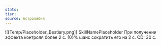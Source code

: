 ```yaml
---
stats: 
tier: 
source: Астролябия
---
```

![[Temp/Placeholder_Bestiary.png]]
SkillNamePlaceholder
При получении эффекта контроля более 2 с. {0}% шанс сократить его на 2 с. CD: 30 с.

